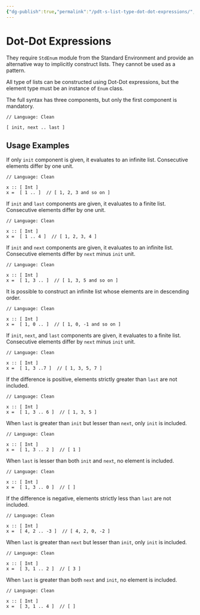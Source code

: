 ```yaml
---
{"dg-publish":true,"permalink":"/pdt-s-list-type-dot-dot-expressions/","created":"2023-07-17T01:39:07.306+07:00","updated":"2023-07-28T16:41:49.959+07:00"}
---
```



# Dot-Dot Expressions

They require `StdEnum` module from the Standard Environment and provide an alternative way to implicitly construct lists.
They cannot be used as a pattern.

All type of lists can be constructed using Dot-Dot expressions, but the element type must be an instance of `Enum` class.

The full syntax has three components, but only the first component is mandatory.

```Clean
// Language: Clean

[ init, next .. last ]
```

## Usage Examples

If only `init` component is given, it evaluates to an infinite list.
Consecutive elements differ by one unit.

```Clean
// Language: Clean

x :: [ Int ]
x =  [ 1 .. ]  // [ 1, 2, 3 and so on ]
```

If `init` and `last` components are given, it evaluates to a finite list.
Consecutive elements differ by one unit.

```Clean
// Language: Clean

x :: [ Int ]
x =  [ 1 .. 4 ]  // [ 1, 2, 3, 4 ] 
```

If `init` and `next` components are given, it evaluates to an infinite list.
Consecutive elements differ by `next` minus `init` unit.

```Clean
// Language: Clean

x :: [ Int ]
x =  [ 1, 3 .. ]  // [ 1, 3, 5 and so on ]
```

It is possible to construct an infinite list whose elements are in descending order.

```Clean
// Language: Clean

x :: [ Int ]
x =  [ 1, 0 .. ]  // [ 1, 0, -1 and so on ]
```

If `init`, `next`, and `last` components are given, it evaluates to a finite list.
Consecutive elements differ by `next` minus `init` unit.

```Clean
// Language: Clean

x :: [ Int ]
x =  [ 1, 3 ..7 ]  // [ 1, 3, 5, 7 ]
```

If the difference is positive, elements strictly greater than `last` are not included.

```Clean
// Language: Clean

x :: [ Int ]
x =  [ 1, 3 .. 6 ]  // [ 1, 3, 5 ]
```

When `last` is greater than `init` but lesser than `next`, only `init` is included.

```Clean
// Language: Clean

x :: [ Int ]
x =  [ 1, 3 .. 2 ]  // [ 1 ]
```

When `last` is lesser than both `init` and `next`, no element is included.

```Clean
// Language: Clean

x :: [ Int ]
x =  [ 1, 3 .. 0 ]  // [ ]
```

If the difference is negative, elements strictly less than `last` are not included.

```Clean
// Language: Clean

x :: [ Int ]
x =  [ 4, 2 .. -3 ]  // [ 4, 2, 0, -2 ]
```

When `last` is greater than `next` but lesser than `init`, only `init` is included.

```Clean
// Language: Clean

x :: [ Int ]
x =  [ 3, 1 .. 2 ]  // [ 3 ]
```

When `last` is greater than both `next` and `init`, no element is included.

```Clean
// Language: Clean

x :: [ Int ]
x =  [ 3, 1 .. 4 ]  // [ ]
```
